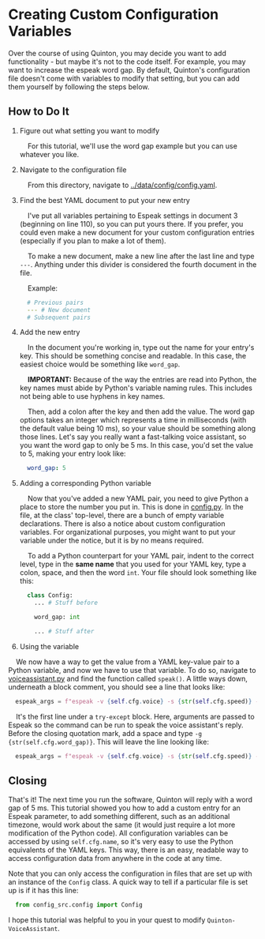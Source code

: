 # Creating Custom Configuration Variables

Over the course of using Quinton, you may decide you want to add functionality - but
maybe it's not to the code itself. For example, you may want to increase the espeak
word gap. By default, Quinton's configuration file doesn't come with variables to
modify that setting, but you can add them yourself by following the steps below.

## How to Do It

1. Figure out what setting you want to modify

    &nbsp;&nbsp;&nbsp;&nbsp;For this tutorial, we'll use the word gap
    example but you can use whatever you like.

2. Navigate to the configuration file

    &nbsp;&nbsp;&nbsp;&nbsp;From this directory, navigate to [../data/config/config.yaml](../data/config/config.yaml).

3. Find the best YAML document to put your new entry

    &nbsp;&nbsp;&nbsp;&nbsp;I've put all variables pertaining to Espeak
    settings in document 3 (beginning on line 110), so you can put yours
    there. If you prefer, you could even make a new document for your custom
    configuration entries (especially if you plan to make a lot of them).

    &nbsp;&nbsp;&nbsp;&nbsp;To make a new document, make a new line after the
    last line and type `---`. Anything under this divider is considered the fourth
    document in the file.

    &nbsp;&nbsp;&nbsp;&nbsp;Example:

    ```yaml
      # Previous pairs
      --- # New document
      # Subsequent pairs
    ```

4. Add the new entry

    &nbsp;&nbsp;&nbsp;&nbsp;In the document you're working in, type out the name for
    your entry's key. This should be something concise and readable. In this case, the
    easiest choice would be something like `word_gap`.

    &nbsp;&nbsp;&nbsp;&nbsp;**IMPORTANT:** Because of the way the entries are read into
    Python, the key names must abide by Python's variable naming rules. This includes not
    being able to use hyphens in key names.

    &nbsp;&nbsp;&nbsp;&nbsp;Then, add a colon after the key and then add the value. The
    word gap options takes an integer which represents a time in milliseconds (with the default
    value being 10 ms), so your value should be something along those lines. Let's say you really
    want a fast-talking voice assistant, so you want the word gap to only be 5 ms. In this case,
    you'd set the value to 5, making your entry look like:

    ```yaml
      word_gap: 5
    ```

5. Adding a corresponding Python variable

    &nbsp;&nbsp;&nbsp;&nbsp;Now that you've added a new YAML pair, you need to give Python a place
    to store the number you put in. This is done in [config.py](../src/config_src/config.py). In the
    file, at the class' top-level, there are a bunch of empty variable declarations. There is also a
    notice about custom configuration variables. For organizational purposes, you might want to put
    your variable under the notice, but it is by no means required.

    &nbsp;&nbsp;&nbsp;&nbsp;To add a Python counterpart for your YAML pair, indent to the correct level,
    type in the **same name** that you used for your YAML key, type a colon, space, and then the word `int`.
    Your file should look something like this:

    ```python
      class Config:
        ... # Stuff before

        word_gap: int

        ... # Stuff after

    ```

6. Using the variable

  &nbsp;&nbsp;&nbsp;&nbsp;We now have a way to get the value from a YAML key-value pair to a Python variable,
  and now we have to use that variable. To do so, navigate to [voiceassistant.py](../src/voiceassistant.py) and
  find the function called `speak()`. A little ways down, underneath a block comment, you should see a line that
  looks like:

  ```python
    espeak_args = f"espeak -v {self.cfg.voice} -s {str(self.cfg.speed)} -f {str(DATA_PATH)} -w {str(AUDIO_PATH)}"
  ```

  &nbsp;&nbsp;&nbsp;&nbsp;It's the first line under a `try-except` block. Here, arguments are passed to Espeak so
  the command can be run to speak the voice assistant's reply. Before the closing quotation mark, add a space and type
  `-g {str(self.cfg.word_gap)}`. This will leave the line looking like:

  ```python
    espeak_args = f"espeak -v {self.cfg.voice} -s {str(self.cfg.speed)} -f {str(DATA_PATH)} -w {str(AUDIO_PATH)} -g {str(self.cfg.word_gap)}"
  ```

## Closing

That's it! The next time you run the software, Quinton will reply with a word gap of 5 ms. This tutorial showed you how
to add a custom entry for an Espeak parameter, to add something different, such as an additional timezone, would work about
the same (it would just require a lot more modification of the Python code). All configuration variables can be accessed by
using `self.cfg.name`, so it's very easy to use the Python equivalents of the YAML keys. This way, there is an easy, readable
way to access configuration data from anywhere in the code at any time.

Note that you can only access the configuration in files that are set up with an instance of the `Config` class. A quick way to
tell if a particular file is set up is if it has this line:

```python
  from config_src.config import Config
```

I hope this tutorial was helpful to you in your quest to modify `Quinton-VoiceAssistant`.
